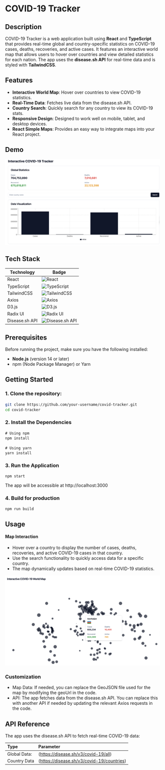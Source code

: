 # COVID-19 Tracker

## Description
COVID-19 Tracker is a web application built using **React** and **TypeScript** that provides real-time global and country-specific statistics on COVID-19 cases, deaths, recoveries, and active cases. It features an interactive world map that allows users to hover over countries and view detailed statistics for each nation. The app uses the **disease.sh API** for real-time data and is styled with **TailwindCSS**.

## Features
- **Interactive World Map**: Hover over countries to view COVID-19 statistics.
- **Real-Time Data**: Fetches live data from the disease.sh API.
- **Country Search**: Quickly search for any country to view its COVID-19 stats.
- **Responsive Design**: Designed to work well on mobile, tablet, and desktop devices.
- **React Simple Maps**: Provides an easy way to integrate maps into your React project.

## Demo
![alt text](demo1.png)

## Tech Stack

| Technology | Badge |
|------------|-------|
| React      | ![React](https://img.shields.io/badge/React-20232A?style=for-the-badge&logo=react&logoColor=61DAFB) |
| TypeScript | ![TypeScript](https://img.shields.io/badge/TypeScript-007ACC?style=for-the-badge&logo=typescript&logoColor=white) |
| TailwindCSS | ![TailwindCSS](https://img.shields.io/badge/TailwindCSS-38B2AC?style=for-the-badge&logo=tailwind-css&logoColor=white) |
| Axios      | ![Axios](https://img.shields.io/badge/Axios-5A29E4?style=for-the-badge&logo=axios&logoColor=white) |
| D3.js      | ![D3.js](https://img.shields.io/badge/D3.js-F9A03C?style=for-the-badge&logo=d3.js&logoColor=white) |
| Radix UI   | ![Radix UI](https://img.shields.io/badge/Radix%20UI-2E2E2E?style=for-the-badge&logo=radix-ui&logoColor=white) |
| Disease.sh API | ![Disease.sh API](https://img.shields.io/badge/Disease.sh%20API-1E90FF?style=for-the-badge) |



## Prerequisites
Before running the project, make sure you have the following installed:
- **Node.js** (version 14 or later)
- npm (Node Package Manager) or Yarn

## Getting Started

### 1. Clone the repository:
```bash
git clone https://github.com/your-username/covid-tracker.git
cd covid-tracker
```

### 2. Install the Dependencies

```
# Using npm
npm install

# Using yarn
yarn install
```

### 3. Run the Application

```
npm start
```
The app will be accessible at http://localhost:3000

### 4. Build for production
```
npm run build
```

## Usage

#### Map Interaction

- Hover over a country to display the number of cases, deaths, recoveries, and active COVID-19 cases in that country.
- Use the search functionality to quickly access data for a specific country.
- The map dynamically updates based on real-time COVID-19 statistics.

![alt text](demoMap.png)


### Customization

- Map Data: If needed, you can replace the GeoJSON file used for the map by modifying the geoUrl in the code.
- API: The app fetches data from the disease.sh API. You can replace this with another API if needed by updating the relevant Axios requests in the code.

## API Reference
The app uses the disease.sh API to fetch real-time COVID-19 data:


| Type | Parameter     | 
| :-------- | :------- | 
| Global Data: | (https://disease.sh/v3/covid-19/all) | 
| Country Data | (https://disease.sh/v3/covid-19/countries) |


